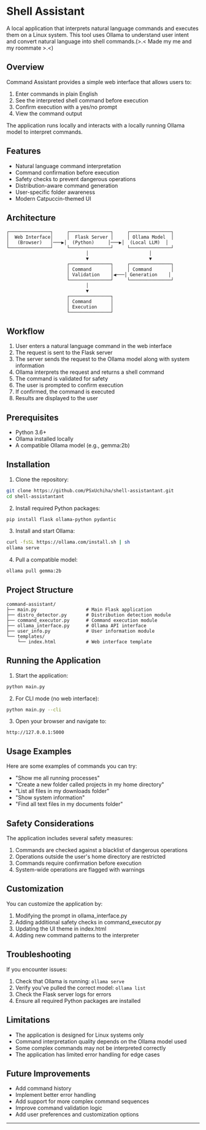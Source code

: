 # Shell Assistant

A local application that interprets natural language commands and executes them on a Linux system. This tool uses Ollama to understand user intent and convert natural language into shell commands.(>.< Made my me and my roommate >.<)

## Overview

Command Assistant provides a simple web interface that allows users to:
1. Enter commands in plain English
2. See the interpreted shell command before execution
3. Confirm execution with a yes/no prompt
4. View the command output

The application runs locally and interacts with a locally running Ollama model to interpret commands.

## Features

- Natural language command interpretation
- Command confirmation before execution
- Safety checks to prevent dangerous operations
- Distribution-aware command generation
- User-specific folder awareness
- Modern Catpuccin-themed UI

## Architecture

```
┌───────────────┐     ┌───────────────┐     ┌───────────────┐
│  Web Interface│     │  Flask Server │     │ Ollama Model  │
│   (Browser)   │───▶│  (Python)     │───▶│  (Local LLM)  │
└───────────────┘     └───────────────┘     └───────────────┘
                             │                      │
                             ▼                      ▼
                      ┌───────────────┐     ┌───────────────┐
                      │ Command       │     │ Command       │
                      │ Validation    │◀───│ Generation    │
                      └───────────────┘     └───────────────┘
                             │
                             ▼
                      ┌───────────────┐
                      │ Command       │
                      │ Execution     │
                      └───────────────┘
```

## Workflow

1. User enters a natural language command in the web interface
2. The request is sent to the Flask server
3. The server sends the request to the Ollama model along with system information
4. Ollama interprets the request and returns a shell command
5. The command is validated for safety
6. The user is prompted to confirm execution
7. If confirmed, the command is executed
8. Results are displayed to the user

## Prerequisites

- Python 3.6+
- Ollama installed locally
- A compatible Ollama model (e.g., gemma:2b)

## Installation

1. Clone the repository:

```bash
git clone https://github.com/PSxUchiha/shell-assistantant.git
cd shell-assistantant
```

2. Install required Python packages:

```bash
pip install flask ollama-python pydantic
```

3. Install and start Ollama:

```bash
curl -fsSL https://ollama.com/install.sh | sh
ollama serve
```

4. Pull a compatible model:

```bash
ollama pull gemma:2b
```

## Project Structure

```
command-assistant/
├── main.py                  # Main Flask application
├── distro_detector.py       # Distribution detection module
├── command_executor.py      # Command execution module
├── ollama_interface.py      # Ollama API interface
├── user_info.py             # User information module
└── templates/
    └── index.html           # Web interface template
```

## Running the Application

1. Start the application:

```bash
python main.py
```

2. For CLI mode (no web interface):

```bash
python main.py --cli
```

3. Open your browser and navigate to:

```
http://127.0.0.1:5000
```

## Usage Examples

Here are some examples of commands you can try:

- "Show me all running processes"
- "Create a new folder called projects in my home directory"
- "List all files in my downloads folder"
- "Show system information"
- "Find all text files in my documents folder"

## Safety Considerations

The application includes several safety measures:

1. Commands are checked against a blacklist of dangerous operations
2. Operations outside the user's home directory are restricted
3. Commands require confirmation before execution
4. System-wide operations are flagged with warnings

## Customization

You can customize the application by:

1. Modifying the prompt in ollama_interface.py
2. Adding additional safety checks in command_executor.py
3. Updating the UI theme in index.html
4. Adding new command patterns to the interpreter

## Troubleshooting

If you encounter issues:

1. Check that Ollama is running: `ollama serve`
2. Verify you've pulled the correct model: `ollama list`
3. Check the Flask server logs for errors
4. Ensure all required Python packages are installed

## Limitations

- The application is designed for Linux systems only
- Command interpretation quality depends on the Ollama model used
- Some complex commands may not be interpreted correctly
- The application has limited error handling for edge cases

## Future Improvements

- Add command history
- Implement better error handling
- Add support for more complex command sequences
- Improve command validation logic
- Add user preferences and customization options

---
